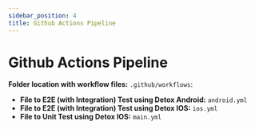 ```yaml
---
sidebar_position: 4
title: Github Actions Pipeline
---
```


# Github Actions Pipeline

**Folder location with workflow files:** `.github/workflows`:
- **File to E2E (with Integration) Test using Detox Android:** `android.yml`
- **File to E2E (with Integration) Test using Detox IOS:** `ios.yml`
- **File to Unit Test using Detox IOS:** `main.yml`